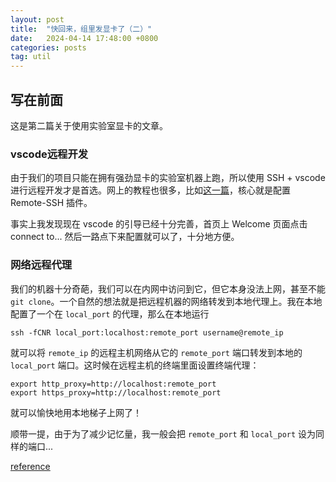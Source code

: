 ```yaml
---
layout: post
title:  "快回来，组里发显卡了（二）"
date:   2024-04-14 17:48:00 +0800
categories: posts
tag: util
---
```


## 写在前面

这是第二篇关于使用实验室显卡的文章。

### vscode远程开发

由于我们的项目只能在拥有强劲显卡的实验室机器上跑，所以使用 SSH + vscode 进行远程开发才是首选。网上的教程也很多，比如[这一篇](https://blog.csdn.net/Oxford1151/article/details/137228119)，核心就是配置 Remote-SSH 插件。

事实上我发现现在 vscode 的引导已经十分完善，首页上 Welcome 页面点击 connect to... 然后一路点下来配置就可以了，十分地方便。

### 网络远程代理

我们的机器十分奇葩，我们可以在内网中访问到它，但它本身没法上网，甚至不能 `git clone`。一个自然的想法就是把远程机器的网络转发到本地代理上。我在本地配置了一个在 `local_port` 的代理，那么在本地运行

```shell
ssh -fCNR local_port:localhost:remote_port username@remote_ip
```

就可以将 `remote_ip` 的远程主机网络从它的 `remote_port` 端口转发到本地的 `local_port` 端口。这时候在远程主机的终端里面设置终端代理：

```shell
export http_proxy=http://localhost:remote_port
export https_proxy=http://localhost:remote_port
```

就可以愉快地用本地梯子上网了！

顺带一提，由于为了减少记忆量，我一般会把 `remote_port` 和 `local_port` 设为同样的端口...

[reference](https://cloud.tencent.com/developer/article/1524095)